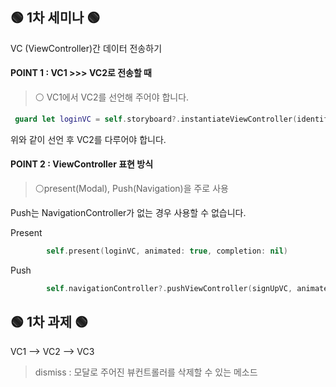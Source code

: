 
## 🟢 1차 세미나 🟢
VC (ViewController)간 데이터 전송하기

#### **POINT 1 : VC1 >>> VC2로 전송할 때** </br>
> ⚪️ VC1에서 VC2를 선언해 주어야 합니다.

```swift
 guard let loginVC = self.storyboard?.instantiateViewController(identifier: "loginVC") as? loginVC else { return }
 ```
위와 같이 선언 후 VC2를 다루어야 합니다.


#### **POINT 2 : ViewController 표현 방식** </br>
> ⚪️present(Modal), Push(Navigation)을 주로 사용

Push는 NavigationController가 없는 경우 사용할 수 없습니다.

Present
```swift
        self.present(loginVC, animated: true, completion: nil)
```
Push
```swift
        self.navigationController?.pushViewController(signUpVC, animated: true)
``` 

## 🟢 1차 과제 🟢

VC1  -->  VC2  -->  VC3 </br>

> dismiss : 모달로 주어진 뷰컨트롤러를 삭제할 수 있는 메소드
 
 
  
  </br>


 


 
